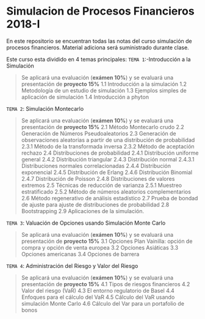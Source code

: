 # Simulacion de Procesos Financieros 2018-I

En este repositorio se encuentran todas las notas del curso simulación de procesos financieros. Material adiciona será suministrado durante clase.

Este curso esta dividido en 4 temas principales:
`TEMA 1`:-Introducción a la Simulación
> Se aplicará una evaluación (**exámen 10%**) y se evaluará una presentación de **proyecto 15%**
1.1	Introducción a la simulación
1.2	Metodología de un estudio de simulación
1.3	Ejemplos simples de aplicación de simulación
1.4	Introducción a phyton

`TEMA 2`: Simulación Montecarlo
> Se aplicará una evaluación (**exámen 10%**) y se evaluará una presentación de **proyecto 15%**
2.1	Método Montecarlo crudo
2.2	Generación de  Números Pseudoaleatorios
2.3	Generación de observaciones aleatorias a partir de una distribución de probabilidad
2.3.1	Método de la transformada inversa
2.3.2	Método de aceptación rechazo
2.4	Distribuciones de  probabilidad 
2.4.1	Distribución uniforme general
2.4.2	Distribución triangular
2.4.3	Distribución normal
2.4.3.1	Distribuciones normales correlacionadas
2.4.4	Distribución exponencial
2.4.5	Distribución de Erlang
2.4.6	Distribución Binomial
2.4.7	Distribución de Poisson
2.4.8	Distribuciones de valores extremos
2.5	Técnicas de reducción de varianza
2.5.1	Muestreo estratificado
2.5.2	Método de números aleatorios complementarios
2.6	Método regenerativo de análisis estadístico
2.7	Prueba de bondad de ajuste para ajuste de distribuciones de probabilidad
2.8	Bootstrapping 
2.9	Aplicaciones de la simulación.

`TEMA 3`: Valuación de Opciones usando Simulación Monte Carlo
> Se aplicará una evaluación (**exámen 10%**) y se evaluará una presentación de **proyecto 15%**
3.1	 Opciones Plan Vainilla: opción de compra y opción de venta europea
3.2	 Opciones Asiáticas
3.3	Opciones americanas
3.4	Opciones de barrera

`TEMA 4`: Administración del Riesgo y Valor del Riesgo
> Se aplicará una evaluación (**exámen 10%**) y se evaluará una presentación de **proyecto 15%**
4.1	 Tipos de riesgos financieros
4.2	Valor del riesgo (VaR)
4.3	El entorno regulatorio de Basel
4.4	Enfoques para el cálculo del VaR
4.5	Cálculo del VaR usando simulación Monte Carlo
4.6	Cálculo del Var para un portafolio de bonos


